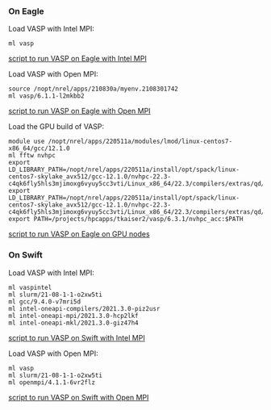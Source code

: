 ### On Eagle

Load VASP with Intel MPI:
```
ml vasp
```
[script to run VASP on Eagle with Intel MPI](https://github.com/NREL/HPC/blob/master/applications/vasp/Performance%20Study%202/VASP%20scripts/Eagle_IntelMPI.slurm)

Load VASP with Open MPI:
```
source /nopt/nrel/apps/210830a/myenv.2108301742
ml vasp/6.1.1-l2mkbb2
```
[script to run VASP on Eagle with Open MPI](https://github.com/NREL/HPC/blob/master/applications/vasp/Performance%20Study%202/VASP%20scripts/Eagle_OpenMPI.slurm)

Load the GPU build of VASP:
```
module use /nopt/nrel/apps/220511a/modules/lmod/linux-centos7-x86_64/gcc/12.1.0
ml fftw nvhpc
export LD_LIBRARY_PATH=/nopt/nrel/apps/220511a/install/opt/spack/linux-centos7-skylake_avx512/gcc-12.1.0/nvhpc-22.3-c4qk6fly5hls3mjimoxg6vyuy5cc3vti/Linux_x86_64/22.3/compilers/extras/qd/lib:$LD_LIBRARY_PATH
export LD_LIBRARY_PATH=/nopt/nrel/apps/220511a/install/opt/spack/linux-centos7-skylake_avx512/gcc-12.1.0/nvhpc-22.3-c4qk6fly5hls3mjimoxg6vyuy5cc3vti/Linux_x86_64/22.3/compilers/extras/qd/lib:$LD_LIBRARY_PATH
export PATH=/projects/hpcapps/tkaiser2/vasp/6.3.1/nvhpc_acc:$PATH
```
[script to run VASP on Eagle on GPU nodes](https://github.com/NREL/HPC/blob/master/applications/vasp/Performance%20Study%202/VASP%20scripts/Eagle_OpenACC_GPU.slurm)

### On Swift 
Load VASP with Intel MPI:
```
ml vaspintel 
ml slurm/21-08-1-1-o2xw5ti 
ml gcc/9.4.0-v7mri5d 
ml intel-oneapi-compilers/2021.3.0-piz2usr 
ml intel-oneapi-mpi/2021.3.0-hcp2lkf 
ml intel-oneapi-mkl/2021.3.0-giz47h4
```
[script to run VASP on Swift with Intel MPI](https://github.com/NREL/HPC/blob/master/applications/vasp/Performance%20Study%202/VASP%20scripts/Swift_IntelMPI.slurm)

Load VASP with Open MPI:
```
ml vasp 
ml slurm/21-08-1-1-o2xw5ti 
ml openmpi/4.1.1-6vr2flz
```
[script to run VASP on Swift with Open MPI](https://github.com/NREL/HPC/blob/master/applications/vasp/Performance%20Study%202/VASP%20scripts/Swift_OpenMPI.slurm)
